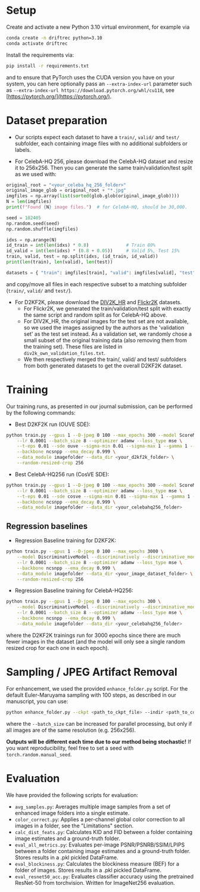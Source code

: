# Setup

Create and activate a new Python 3.10 virtual environment, for example via

```bash
conda create -n driftrec python=3.10
conda activate driftrec
```

Install the requirements via:

```bash
pip install -r requirements.txt
```
and to ensure that PyTorch uses the CUDA version you have on your system, you can here optionally pass an `--extra-index-url` parameter such as `--extra-index-url https://download.pytorch.org/whl/cu118`, see [https://pytorch.org/](https://pytorch.org/).


# Dataset preparation

* Our scripts expect each dataset to have a `train/`, `valid/` and `test/` subfolder, each containing image files with no additional subfolders or labels.

* For CelebA-HQ 256, please download the CelebA-HQ dataset and resize it to 256x256. Then you can generate the same train/validation/test split as we used with:
```python
original_root = "<your_celeba_hq_256_folder>"
original_image_glob = original_root + "*.jpg"
imgfiles = np.array(list(sorted(glob.glob(original_image_glob))))
N = len(imgfiles)
print(f"Found {N} image files.")  # for CelebA-HQ, should be 30,000.

seed = 102405
np.random.seed(seed)
np.random.shuffle(imgfiles)

idxs = np.arange(N)
id_train = int(len(idxs) * 0.8)              # Train 80%
id_valid = int(len(idxs) * (0.8 + 0.05))     # Valid 5%, Test 15%
train, valid, test = np.split(idxs, (id_train, id_valid))
print(len(train), len(valid), len(test))

datasets = { "train": imgfiles[train], "valid": imgfiles[valid], "test": imgfiles[test] }
```
and copy/move all files in each respective subset to a matching subfolder (`train/`, `valid/` and `test/`).

* For D2KF2K, please download the [DIV2K_HR](https://data.vision.ee.ethz.ch/cvl/DIV2K/) and [Flickr2K](https://cv.snu.ac.kr/research/EDSR/Flickr2K.tar) datasets.
    * For Flickr2K, we generated the train/validation/test split with exactly the same script and random split as for CelebA-HQ above.
    * For DIV2K_HR, the original images for the test set are not available, so we used the images assigned by the authors as the 'validation set' as the test set instead. As a validation set, we randomly chose a small subset of the original training data (also removing them from the training set). These files are listed in `div2k_own_validation_files.txt`.
    * We then respectively merged the train/, valid/ and test/ subfolders from both generated datasets to get the overall D2KF2K dataset.


# Training

Our training runs, as presented in our journal submission, can be performed by the following commands:

* Best D2KF2K run (OUVE SDE):
```bash
python train.py --gpus 1 --D-jpeg 0 100 --max_epochs 300 --model ScoreModel \
    --lr 0.0001 --batch_size 8 --optimizer adamw --loss_type mse \
    --t-eps 0.01 --sde ouve --sigma-min 0.01 --sigma-max 1 --gamma 1 --sde-n 100 \
    --backbone ncsnpp --ema_decay 0.999 \
    --data_module imagefolder --data_dir <your_d2kf2k_folder> \
    --random-resized-crop 256
```

* Best CelebA-HQ256 run (CosVE SDE):
```bash
python train.py --gpus 1 --D-jpeg 0 100 --max_epochs 300 --model ScoreModel \
    --lr 0.0001 --batch_size 8 --optimizer adamw --loss_type mse \
    --t-eps 0.01 --sde cosve --sigma-min 0.01 --sigma-max 1 --gamma 1 --sde-n 100 \
    --backbone ncsnpp --ema_decay 0.999 \
    --data_module imagefolder --data_dir <your_celebahq256_folder>
```

## Regression baselines

* Regression Baseline training for D2KF2K:
```bash
python train.py --gpus 1 --D-jpeg 0 100 --max_epochs 3000 \
    --model DiscriminativeModel --discriminatively --discriminative_mode direct \
    --lr 0.0001 --batch_size 8 --optimizer adamw --loss_type mse \
    --backbone ncsnpp --ema_decay 0.999 \
    --data_module imagefolder --data_dir <your_image_dataset_folder> \
    --random-resized-crop 256
```

* Regression Baseline training for CelebA-HQ256:
```bash
python train.py --gpus 1 --D-jpeg 0 100 --max_epochs 300 \
    --model DiscriminativeModel --discriminatively --discriminative_mode direct \
    --lr 0.0001 --batch_size 8 --optimizer adamw --loss_type mse \
    --backbone ncsnpp --ema_decay 0.999 \
    --data_module imagefolder --data_dir <your_celebahq256_folder>
```

where the D2KF2K trainings run for 3000 epochs since there are much fewer images in the dataset (and the model will only see a single random resized crop for each one in each epoch).


# Sampling / JPEG Artifact Removal

For enhancement, we used the provided `enhance_folder.py` script. For the default Euler-Maruyama sampling with 100 steps, as described in our manuscript, you can use:

```bash
python enhance_folder.py --ckpt <path_to_ckpt_file> --indir <path_to_corrupted_jpeg_folder> --outdir <path_to_output_folder> --ema --N 100 --batch_size 1
```

where the `--batch_size` can be increased for parallel processing, but only if all images are of the same resolution (e.g. 256x256).

**Outputs will be different each time due to our method being stochastic!** If you want reproducibility, feel free to set a seed with `torch.random.manual_seed`.


# Evaluation

We have provided the following scripts for evaluation:

* `avg_samples.py`: Averages multiple image samples from a set of enhanced image folders into a single estimate.
* `color_correct.py`: Applies a per-channel global color correction to all images in a folder, see the "Limitations" section.
* `calc_dist_feats.py`: Calculates KID and FID between a folder containing image estimates and a ground-truth folder.
* `eval_all_metrics.py`: Evaluates per-image PSNR/PSNRB/SSIM/LPIPS between a folder containing image estimates and a ground-truth folder. Stores results in a .pkl pickled DataFrame.
* `eval_blockiness.py`: Calculates the blockiness measure (BEF) for a folder of images. Stores results in a .pkl pickled DataFrame.
* `eval_resnet50_acc.py`: Evaluates classifier accuracy using the pretrained ResNet-50 from torchvision. Written for ImageNet256 evaluation.

